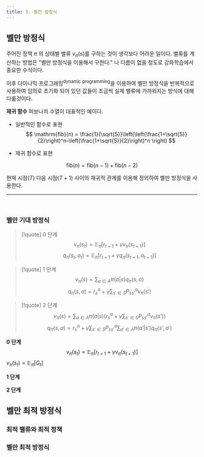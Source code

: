 ```yaml
---
title: 3. 벨만 방정식
---
```

## 벨만 방정식
주어진 정책 $\pi$ 의 상태별 밸류 $v_\pi(s)$를 구하는 것이 생각보다 어려운 일이다. 밸류를 계산하는 방법은 "벨만 방정식을 이용해서 구한다." 나 다름이 없을 정도로 강화학습에서 중요한 수식이다.

이후 다이나믹 프로그래밍<sup>dynamic programming</sup>을 이용하여 벨만 방정식을 반복적으로 사용하여 임의로 초기화 되어 있던 값들이 조금씩 실제 밸류에 가까워지는 방식에 대해 다룰것이다.

**재귀 함수**
피보나치 수열이 대표적인 예이다.

- 일반적인 함수로 표현
$$
\mathrm{fib}(n) = \frac{1}{\sqrt{5}}\left(\left(\frac{1+\sqrt{5}}{2}\right)^n-\left(\frac{1+\sqrt{5}}{2}\right)^n \right)
$$


- 재귀 함수로 표현

$$
\mathrm{fib}(n) = \mathrm{fib}(n-1) + \mathrm{fib}(n-2)
$$

현재 시점$(T)$ 다음 시점$(T+1$) 사이의 재귀적 관계를 이용해 정의하여 벨만 방정식을 사용한다.

---

<br>

### 벨만 기대 방정식

> [!quote] 0 단계
>$$
>v_\pi(s_t) = \mathbb{E}_\pi[r_{t+1}+\gamma v_\pi(s_{t+1})]
>$$
>$$
>q_\pi(s_t, a_t) = \mathbb{E}_\pi[r_{t+1}+\gamma q_\pi(s_{t+1},a_{t+1})]
>$$

> [!quote] 1 단계
>$$
>v_\pi(s) = \sum_{a \in A} \pi (a|s)q_\pi(s,a)
>$$
>$$
>q_\pi(s, a) = r^a_s + \gamma \sum_{s' \in S}P^a_{ss'}v_{\pi}(s')
>$$

> [!quote] 2 단계
>$$
>v_\pi(s) = \sum_{a \in A}\pi(a|s) \left(r^a_s + \gamma \sum_{s'\in S} P^a_{ss'}v_\pi(s') \right)
>$$
>$$
>q_\pi(s, a) = r^a_s + \gamma \sum_{s' \in S}P^a_{ss'} \sum_{a' \in A} \pi(a'|s')q_\pi(s', a')
>$$


**0 단계**
$$
v_\pi(s_t) = \mathbb{E}_\pi[r_{t+1}+\gamma v_\pi(s_{t+1})]
$$
$v_\pi(s_t) = \mathbb{E}_\pi[G_t]$ 


**1 단계**

**2 단계**




## 벨만 최적 방정식

### 최적 밸류와 최적 정책




### 벨만 최적 방정식
